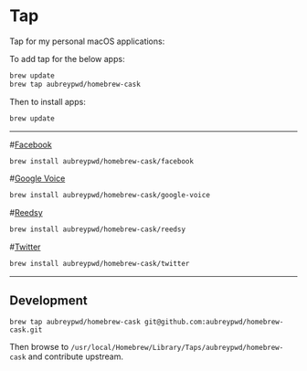# Tap

Tap for my personal macOS applications:

To add tap for the below apps:

```bash
brew update
brew tap aubreypwd/homebrew-cask
```

Then to install apps:

```bash
brew update
```

-------

#[Facebook](https://github.com/aubreypwd/facebook-mac/)

```bash
brew install aubreypwd/homebrew-cask/facebook
```

#[Google Voice](https://github.com/aubreypwd/google-voice-mac)

```bash
brew install aubreypwd/homebrew-cask/google-voice
```

#[Reedsy](https://github.com/aubreypwd/reedsy-mac/)

```bash
brew install aubreypwd/homebrew-cask/reedsy
```

#[Twitter](https://github.com/aubreypwd/twitter-mac/)

```bash
brew install aubreypwd/homebrew-cask/twitter
```

-----------

## Development

```
brew tap aubreypwd/homebrew-cask git@github.com:aubreypwd/homebrew-cask.git
```

Then browse to `/usr/local/Homebrew/Library/Taps/aubreypwd/homebrew-cask` and contribute upstream.
